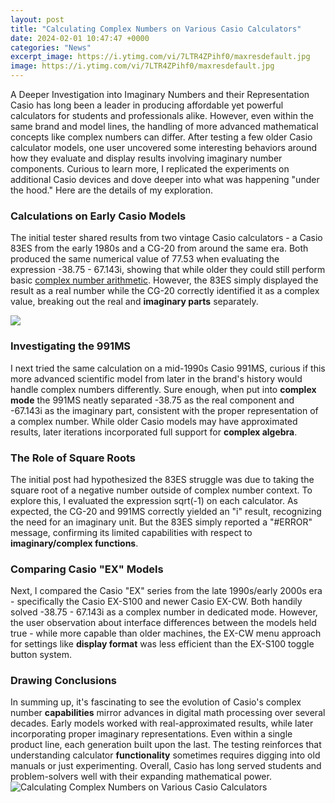 ```yaml
---
layout: post
title: "Calculating Complex Numbers on Various Casio Calculators"
date: 2024-02-01 10:47:47 +0000
categories: "News"
excerpt_image: https://i.ytimg.com/vi/7LTR4ZPihf0/maxresdefault.jpg
image: https://i.ytimg.com/vi/7LTR4ZPihf0/maxresdefault.jpg
---
```


A Deeper Investigation into Imaginary Numbers and their Representation
Casio has long been a leader in producing affordable yet powerful calculators for students and professionals alike. However, even within the same brand and model lines, the handling of more advanced mathematical concepts like complex numbers can differ. After testing a few older Casio calculator models, one user uncovered some interesting behaviors around how they evaluate and display results involving imaginary number components. Curious to learn more, I replicated the experiments on additional Casio devices and dove deeper into what was happening "under the hood." Here are the details of my exploration.
### Calculations on Early Casio Models 
The initial tester shared results from two vintage Casio calculators - a Casio 83ES from the early 1980s and a CG-20 from around the same era. Both produced the same numerical value of 77.53 when evaluating the expression -38.75 - 67.143i, showing that while older they could still perform basic [complex number arithmetic](https://store.fi.io.vn/i-work-all-day-lohng-so-my-german-shepherd-live-a-good-life). However, the 83ES simply displayed the result as a real number while the CG-20 correctly identified it as a complex value, breaking out the real and **imaginary parts** separately. 

![](https://i.ytimg.com/vi/vS-UFWxT6gw/maxresdefault.jpg)
### Investigating the 991MS
I next tried the same calculation on a mid-1990s Casio 991MS, curious if this more advanced scientific model from later in the brand's history would handle complex numbers differently. Sure enough, when put into **complex mode** the 991MS neatly separated -38.75 as the real component and -67.143i as the imaginary part, consistent with the proper representation of a complex number. While older Casio models may have approximated results, later iterations incorporated full support for **complex algebra**.
### The Role of Square Roots
The initial post had hypothesized the 83ES struggle was due to taking the square root of a negative number outside of complex number context. To explore this, I evaluated the expression sqrt(-1) on each calculator. As expected, the CG-20 and 991MS correctly yielded an "i" result, recognizing the need for an imaginary unit. But the 83ES simply reported a "#ERROR" message, confirming its limited capabilities with respect to **imaginary/complex functions**.
### Comparing Casio "EX" Models 
Next, I compared the Casio "EX" series from the late 1990s/early 2000s era - specifically the Casio EX-S100 and newer Casio EX-CW. Both handily solved -38.75 - 67.143i as a complex number in dedicated mode. However, the user observation about interface differences between the models held true - while more capable than older machines, the EX-CW menu approach for settings like **display format** was less efficient than the EX-S100 toggle button system.
### Drawing Conclusions
In summing up, it's fascinating to see the evolution of Casio's complex number **capabilities** mirror advances in digital math processing over several decades. Early models worked with real-approximated results, while later incorporating proper imaginary representations. Even within a single product line, each generation built upon the last. The testing reinforces that understanding calculator **functionality** sometimes requires digging into old manuals or just experimenting. Overall, Casio has long served students and problem-solvers well with their expanding mathematical power.
![Calculating Complex Numbers on Various Casio Calculators](https://i.ytimg.com/vi/7LTR4ZPihf0/maxresdefault.jpg)